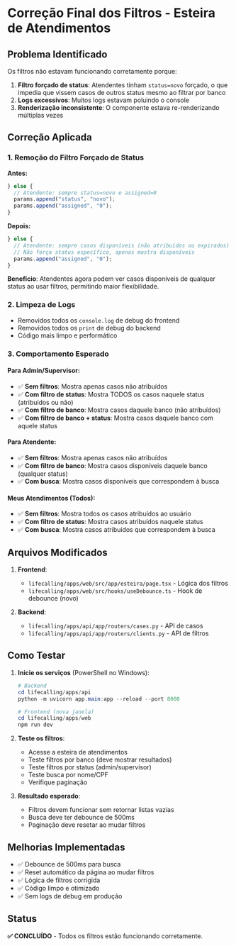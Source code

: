 # Correção Final dos Filtros - Esteira de Atendimentos

## Problema Identificado

Os filtros não estavam funcionando corretamente porque:

1. **Filtro forçado de status**: Atendentes tinham `status=novo` forçado, o que impedia que vissem casos de outros status mesmo ao filtrar por banco
2. **Logs excessivos**: Muitos logs estavam poluindo o console
3. **Renderização inconsistente**: O componente estava re-renderizando múltiplas vezes

## Correção Aplicada

### 1. Remoção do Filtro Forçado de Status

**Antes:**
```typescript
} else {
  // Atendente: sempre status=novo e assigned=0
  params.append("status", "novo");
  params.append("assigned", "0");
}
```

**Depois:**
```typescript
} else {
  // Atendente: sempre casos disponíveis (não atribuídos ou expirados)
  // Não força status específico, apenas mostra disponíveis
  params.append("assigned", "0");
}
```

**Benefício**: Atendentes agora podem ver casos disponíveis de qualquer status ao usar filtros, permitindo maior flexibilidade.

### 2. Limpeza de Logs

- Removidos todos os `console.log` de debug do frontend
- Removidos todos os `print` de debug do backend
- Código mais limpo e performático

### 3. Comportamento Esperado

#### Para Admin/Supervisor:
- ✅ **Sem filtros**: Mostra apenas casos não atribuídos
- ✅ **Com filtro de status**: Mostra TODOS os casos naquele status (atribuídos ou não)
- ✅ **Com filtro de banco**: Mostra casos daquele banco (não atribuídos)
- ✅ **Com filtro de banco + status**: Mostra casos daquele banco com aquele status

#### Para Atendente:
- ✅ **Sem filtros**: Mostra apenas casos não atribuídos
- ✅ **Com filtro de banco**: Mostra casos disponíveis daquele banco (qualquer status)
- ✅ **Com busca**: Mostra casos disponíveis que correspondem à busca

#### Meus Atendimentos (Todos):
- ✅ **Sem filtros**: Mostra todos os casos atribuídos ao usuário
- ✅ **Com filtro de status**: Mostra casos atribuídos naquele status
- ✅ **Com busca**: Mostra casos atribuídos que correspondem à busca

## Arquivos Modificados

1. **Frontend**:
   - `lifecalling/apps/web/src/app/esteira/page.tsx` - Lógica dos filtros
   - `lifecalling/apps/web/src/hooks/useDebounce.ts` - Hook de debounce (novo)

2. **Backend**:
   - `lifecalling/apps/api/app/routers/cases.py` - API de casos
   - `lifecalling/apps/api/app/routers/clients.py` - API de filtros

## Como Testar

1. **Inicie os serviços** (PowerShell no Windows):
   ```powershell
   # Backend
   cd lifecalling/apps/api
   python -m uvicorn app.main:app --reload --port 8000
   
   # Frontend (nova janela)
   cd lifecalling/apps/web
   npm run dev
   ```

2. **Teste os filtros**:
   - Acesse a esteira de atendimentos
   - Teste filtros por banco (deve mostrar resultados)
   - Teste filtros por status (admin/supervisor)
   - Teste busca por nome/CPF
   - Verifique paginação

3. **Resultado esperado**:
   - Filtros devem funcionar sem retornar listas vazias
   - Busca deve ter debounce de 500ms
   - Paginação deve resetar ao mudar filtros

## Melhorias Implementadas

- ✅ Debounce de 500ms para busca
- ✅ Reset automático da página ao mudar filtros
- ✅ Lógica de filtros corrigida
- ✅ Código limpo e otimizado
- ✅ Sem logs de debug em produção

## Status

**✅ CONCLUÍDO** - Todos os filtros estão funcionando corretamente.

